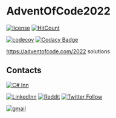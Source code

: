 # AdventOfCode2022

[![license](https://img.shields.io/github/license/Almantask/AdventOfCode2021.svg)](https://github.com/Almantask/AdventOfCode2022/blob/main/LICENSE)
[![HitCount](http://hits.dwyl.com/Almantask/AdventOfCode2021.svg)](http://hits.dwyl.com//Almantask/AdventOfCode2022)

[![codecov](https://codecov.io/gh/Almantask/AdventOfCode2021/branch/main/graph/badge.svg?token=AKOYAXKSH7)](https://codecov.io/gh/Almantask/AdventOfCode2021)
[![Codacy Badge](https://app.codacy.com/project/badge/Grade/c9a078ac6955471f8705d28e16c176fc)](https://www.codacy.com/gh/Almantask/AdventOfCode2022/dashboard?utm_source=github.com&amp;utm_medium=referral&amp;utm_content=Almantask/AdventOfCode2022&amp;utm_campaign=Badge_Grade)

https://adventofcode.com/2022 solutions

## Contacts

[![C# Inn](https://badgen.net/discord/members/rCMKcUU)](https://discord.gg/rCMKcUU)

[![LinkedInn](https://img.shields.io/badge/LinkedIn-0077B5?style=flat&logo=linkedin&logoColor=white)](https://www.linkedin.com/in/almantas-karpavicius/)
[![Reddit](https://img.shields.io/badge/Reddit-FF4500?style=flat&logo=reddit&logoColor=white)](https://www.reddit.com/user/IFriendlyHelper)
[![Twitter Follow](https://img.shields.io/twitter/follow/Kaisinel2?style=flat&logo=twitter)](https://twitter.com/Kaisinel2)

[![gmail](https://img.shields.io/badge/Gmail-D14836?style=flat&logo=gmail&logoColor=white)](mailto:almantusk@gmail.com)
